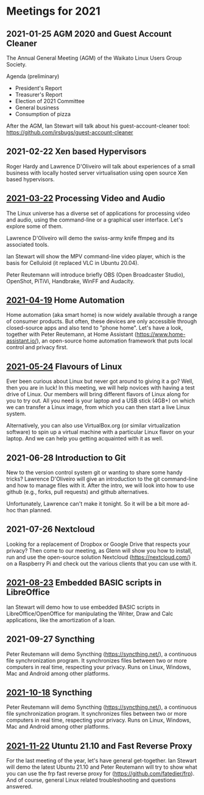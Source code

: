 # Meetings for 2021

## 2021-01-25 AGM 2020 and Guest Account Cleaner


The Annual General Meeting (AGM) of the Waikato Linux Users Group Society.

Agenda (preliminary)
* President's Report
* Treasurer's Report
* Election of 2021 Committee
* General business
* Consumption of pizza

After the AGM, Ian Stewart will talk about his guest-account-cleaner tool: https://github.com/irsbugs/guest-account-cleaner

## 2021-02-22 Xen based Hypervisors

Roger Hardy and Lawrence D'Oliveiro will talk about experiences of a small business with locally hosted server virtualisation using open source Xen based hypervisors.

## [2021-03-22](2021-03-22) Processing Video and Audio

The Linux universe has a diverse set of applications for processing video and audio, using the command-line or a graphical user interface. Let's explore some of them.

Lawrence D'Oliveiro will demo the swiss-army knife ffmpeg and its associated tools.

Ian Stewart will show the MPV command-line video player, which is the basis for Celluloid (it replaced VLC in Ubuntu 20.04).

Peter Reutemann will introduce briefly OBS (Open Broadcaster Studio), OpenShot, PiTiVi, Handbrake, WinFF and Audacity.

## [2021-04-19](2021-04-19) Home Automation

Home automation (aka smart home) is now widely available through a range of consumer products. But often, these devices are only accessible through closed-source apps and also tend to "phone home". Let's have a look, together with Peter Reutemann, at Home Assistant (https://www.home-assistant.io/), an open-source home automation framework that puts local control and privacy first.

## [2021-05-24](2021-05-24) Flavours of Linux

Ever been curious about Linux but never got around to giving it a go? Well, then you are in luck! In this meeting, we will help novices with having a test drive of Linux. Our members will bring different flavors of Linux along for you to try out. All you need is your laptop and a USB stick (4GB+) on which we can transfer a Linux image, from which you can then start a live Linux system.

Alternatively, you can also use VirtualBox.org (or similar virtualization software) to spin up a virtual machine with a particular Linux flavor on your laptop. And we can help you getting acquainted with it as well.

## 2021-06-28 Introduction to Git

New to the version control system git or wanting to share some handy tricks? Lawrence D'Oliveiro will give an introduction to the git command-line and how to manage files with it. After the intro, we will look into how to use github (e.g., forks, pull requests) and github alternatives.

Unfortunately, Lawrence can't make it tonight. So it will be a bit more ad-hoc than planned.

## 2021-07-26 Nextcloud

Looking for a replacement of Dropbox or Google Drive that respects your privacy? Then come to our meeting, as Glenn will show you how to install, run and use the open-source solution Nextcloud (https://nextcloud.com/) on a Raspberry Pi and check out the various clients that you can use with it.

## [2021-08-23](2021-08-23) Embedded BASIC scripts in LibreOffice

Ian Stewart will demo how to use embedded BASIC scripts in LibreOffice/OpenOffice for manipulating the Writer, Draw and Calc applications, like the amortization of a loan.

## 2021-09-27 Syncthing

Peter Reutemann will demo Syncthing (https://syncthing.net/), a continuous file synchronization program. It synchronizes files between two or more computers in real time, respecting your privacy. Runs on Linux, Windows, Mac and Android among other platforms.

## [2021-10-18](2021-10-18) Syncthing

Peter Reutemann will demo Syncthing (https://syncthing.net/), a continuous file synchronization program. It synchronizes files between two or more computers in real time, respecting your privacy. Runs on Linux, Windows, Mac and Android among other platforms.

## [2021-11-22](2021-11-22) Utuntu 21.10 and Fast Reverse Proxy

For the last meeting of the year, let's have general get-together. Ian Stewart will demo the latest Ubuntu 21.10 and Peter Reutemann will try to show what you can use the frp fast reverse proxy for (https://github.com/fatedier/frp). And of course, general Linux related troubleshooting and questions answered.

